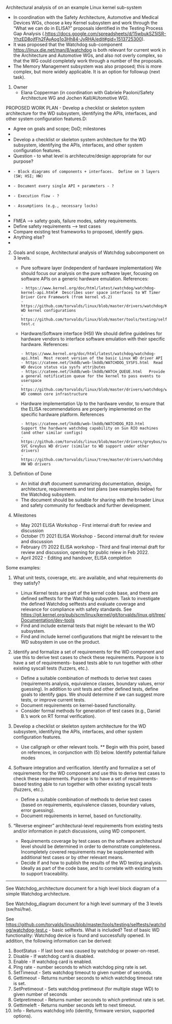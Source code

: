 Architectural analysis of on an example Linux kernel sub-system
  - In coordination with the Safety Architecture, Automotive and Medical Devices WGs, choose a key Kernel subsystem and work through the “What we can do in ELISA?” proposals        identified in the Testing Process Gap Analysis (.https://docs.google.com/spreadsheets/d/15wbukSZ5lSR-YhzED8ojfFh2FAyAog1o3Hh84-JyRHA/edit#gid=1513725300).
  - It was proposed that the Watchdog sub-component https://linux.die.net/man/8/watchdog is both relevant for current work in the Architecture and Automotive WGs, and also not overly complex, so that the WG could completely work through a number of the proposals. 
  - The Memory Management subsystem was also proposed; this is more complex, but more widely applicable.  It is an option for followup (next task).

1. Owner
      - Elana Copperman (in coordination with Gabriele Paoloni/Safety Architecture WG and Jochen Kall/AUtomotive WG).
 
PROPOSED WORK PLAN - Develop a checklist or skeleton system architecture for the WD subsystem, identifying the APIs, interfaces, and other system configuration features.D:
* Agree on goals and scope; DoD; milestones
* 
* Develop a checklist or skeleton system architecture for the WD subsystem, identifying the APIs, interfaces, and other system configuration features.
* Question - to what level is architecutre/design appropriate for our purpose?
*     - Block diagrams of components + interfaces.  Define on 3 layers (SW; HSI; HW)
*     - Document every single API + parameters - ?
*     - Execution flow - ?
*     - Assumptions (e.g., necessary locks)
*     
* FMEA --> safety goals, failure modes, safety requirements.
* Define safety requirements --> test cases
* Compare existing test frameworks to proposed, identify gaps.
* Anything else?
* 
2. Goals and scope, Architectural analysis of Watchdog subcomponent on 3 levels.  
      - Pure software layer (independent of hardware implementation)
            We should focus our analysis on the pure software layer, focusing on software APIs on a generic hardware emulation.  References:
            
            - https://www.kernel.org/doc/html/latest/watchdog/watchdog-kernel-api.html#  Describes user space interfaces to WT Timer Driver Core Framework (from kernel v5.2)
            - https://github.com/torvalds/linux/blob/master/drivers/watchdog/Kconfig  WD kernel configurations
            - https://github.com/torvalds/linux/blob/master/tools/testing/selftests/watchdog/watchdog-test.c 
            
      - Hardware/Software interface (HSI)
            We should define guidelines for hardware vendors to interface software emulation with their specific hardware.  References:
            
            - https://www.kernel.org/doc/html/latest/watchdog/watchdog-api.html  Most recent version of the basic Linux WD driver API
            - https://cateee.net/lkddb/web-lkddb/WATCHDOG_SYSFS.html  Read WD device status via sysfs attributes
            - https://cateee.net/lkddb/web-lkddb/WATCH_QUEUE.html   Provide a general notification queue for the kernel to pass events to userspace  
            - https://github.com/torvalds/linux/blob/master/drivers/watchdog/watchdog_core.c  WD common core infrastructure
                
      - Hardware implementation
            Up to the hardware vendor, to ensure that the ELISA recommendations are properly implemented on the specific hardware 
            platform.  References
            
            - https://cateee.net/lkddb/web-lkddb/WATCHDOG_RIO.html   Support the hardware watchdog capability on Sun RIO machines (and other similar configs)
            - https://github.com/torvalds/linux/blob/master/drivers/greybus/svc_watchdog.c SVC Greybus WD driver (similar to WD support under other drivers)
            - https://github.com/torvalds/linux/tree/master/drivers/watchdog  HW WD drivers
            
3. Definition of Done
      - An initial draft document summarizing documentation, design, architecture, requirements and test plans (see examples below) for the Watchdog subsystem.  
      - The document should be suitable for sharing with the broader Linux and safety community for feedback and further development.

4. Milestones
      - May 2021 ELISA Workshop - First internal draft for review and discussion
      - October (?) 2021 ELISA Workshop - Second internal draft for review and discussion
      - February (?) 2022 ELISA workshop - Third and final internal draft for review and discussion, opening for public reiew in Feb 2022.
      - April 2022 - Editing and handover, ELISA completion

Some examples:
1. What unit tests, coverage, etc. are available, and what requirements do they satisfy?
      - Linux Kernel tests are part of the kernel code base, and there are defined selftests for the Watchdog subsystem. Task to investigate the defined Watchdog selftests and 	         evaluate coverage and relevance for compliance with safety standards.  See https://git.kernel.org/pub/scm/linux/kernel/git/torvalds/linux.git/tree/Documentation/dev-tools
      - Find and include external tests that might be relevant to the WD subsystem.
      - Find and include kernel configurations that might be relevant to the WD subsystem in use on the product.

2. Identify and formalize a set of requirements for the WD component and use this to derive test cases to check these requirements. Purpose is to have a set of requirements- based tests able to run together with other existing syscall tests (fuzzers, etc.).
      - Define a suitable combination of methods to derive test cases (requirements analysis, equivalence classes, boundary values, error guessing). In addition to unit tests and other defined tests, define goals to identify gaps. We should determine if we can suggest more tests, or improve current tests.
      - Document requirements on kernel-based functionality.
      - Consider formal methods for generation of test cases (e.g., Daniel B.’s work on RT formal verification).

3. Develop a checklist or skeleton system architecture for the WD subsystem, identifying the APIs, interfaces, and other system configuration features.
      - Use callgraph or other relevant tools.
  ** Begin with this point, based on references, in conjunction with (5) below.  Identify potential failure modes 
 
4. Software integration and verification. Identify and formalize a set of requirements for the WD component and use this to derive test cases to check these requirements. Purpose is to have a set of requirements-based testing able to run together with other existing syscall tests (fuzzers, etc.).
      - Define a suitable combination of methods to derive test cases (based on requirements, equivalence classes, boundary values, error guessing). 	 	
      - Document requirements in kernel, based on functionality.

5. “Reverse engineer” architectural-level requirements from existing tests and/or information in patch discussions, using WD component. 	
      - Requirements coverage by test cases on the software architectural level should be determined in order to demonstrate completeness. Incompletely covered requirements may          be supplemented with additional test cases or by other relevant means.
      - Decide if and how to publish the results of the WD testing analysis. Ideally as part of the code base, and to correlate with existing tests to support traceability.

-------------------------------------------------------------------------------------------------------------------------------------------------------------------------

See Watchdog_architecture document for a high level block diagram of a simple Watchdog architecture.

See Watchdog_diagram document for a high level summary of the 3 levels (sw/hsi/hw).

See https://github.com/torvalds/linux/blob/master/tools/testing/selftests/watchdog/watchdog-test.c - basic selftexts.
What is included?  Test of basic WD functionality:  Watchdog device is found and successfully opened.  In addition, the following information can be derived:
1. BootStatus - If last boot was caused by watchdog or power-on-reset.
2. Disable - If watchdog card is disabled.
3. Enable - If watchdog card is enabled.
4. Ping rate - number seconds to which watchdog ping rate is set.
5. SetTimeout - Sets watchdog timeout to given number of seconds.
6. Gettimeout - Returns number seconds to which watchdog timeout rate is set.
7. SetPretimeout - Sets watchdog pretimeout (for multiple stage WD) to given number of seconds 
8. Getpretimeout - Returns number seconds to which pretimout rate is set.
9. Gettimeleft - Returns number seconds left to next timeout.
10. Info - Returns watchdog info (identity, firmware version, supported options).

